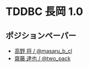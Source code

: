 # TDDBC 長岡 1.0

## ポジションペーパー

- [高野 将 / @masaru\_b\_cl](/position-papers/masaru_b_cl.md)
- [齋藤 達也 / @two\_pack](/position-papers/two_pack.md)
